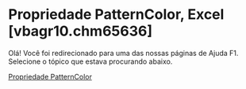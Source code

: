 
# Propriedade PatternColor, Excel [vbagr10.chm65636]

Olá! Você foi redirecionado para uma das nossas páginas de Ajuda F1. Selecione o tópico que estava procurando abaixo.

[Propriedade PatternColor](http://msdn.microsoft.com/library/f57dafd5-7690-67cd-013e-1cf31c26b570%28Office.15%29.aspx)
